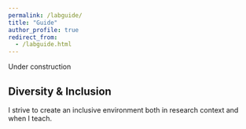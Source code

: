 ```yaml
---
permalink: /labguide/
title: "Guide"
author_profile: true
redirect_from: 
  - /labguide.html
---
```


Under construction

## Diversity & Inclusion

I strive to create an inclusive environment both in research context and when I teach. 

